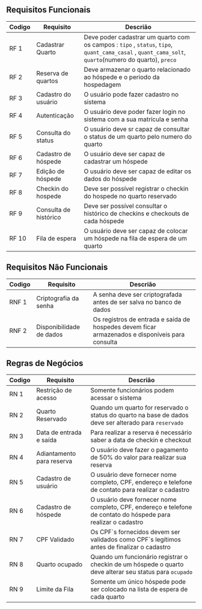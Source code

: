 ## Requisitos Funcionais

| Codigo | Requisito | Descrião |
|--------|-----------|----------|
| RF 1 | Cadastrar Quarto | Deve poder cadastrar um quarto com os campos : `tipo` , `status`, `tipo`, `quant_cama_casal` , `quant_cama_solt`, `quarto`(numero do quarto), `preco`
| RF 2 | Reserva de quartos | Deve armazenar o quarto relacionado ao hóspede e o periodo da hospedagem |
| RF 3 | Cadastro do usuário | O usuário pode fazer cadastro no sistema |
| RF 4 | Autenticação | O usuário deve poder fazer login no sistema com a sua matrícula e senha | 
| RF 5 | Consulta do status | O usuário deve sr capaz de consultar o status de um quarto pelo numero do quarto | 
| RF 6 | Cadastro de hóspede | O usuário deve ser capaz de cadastrar um hóspede |
| RF 7 | Edição de hóspede | O usuário deve ser capaz de editar os dados do hóspede |
| RF 8 | Checkin do hospede | Deve ser possível registrar o checkin do hospede no quarto reservado |
| RF 9 | Consulta de histórico | Deve ser possível consultar o histórico de checkins e checkouts de cada hóspede |
| RF 10 | Fila de espera | O usuário deve ser capaz de colocar um hóspede na fila de espera de um quarto |





## Requisitos Não Funcionais

| Codigo | Requisito | Descrião |
|--------|-----------|----------|
| RNF 1 | Criptografia da senha | A senha deve ser criptografada antes de ser salva no banco de dados |
| RNF 2 | Disponibilidade de dados | Os registros de entrada e saída de hospedes devem ficar armazenados e disponíveis para consulta |



## Regras de Negócios

| Codigo | Requisito | Descrião |
|--------|-----------|----------|
| RN 1 | Restrição de acesso | Somente funcionários podem acessar o sistema|
| RN 2 | Quarto Reservado | Quando um quarto for reservado o status do quarto na base de dados deve ser alterado para `reservado` |
| RN 3 | Data de entrada e saída | Para realizar a reserva é necessário saber a data de checkin e checkout |
| RN 4 | Adiantamento para reserva | O usuário deve fazer o pagamento de 50% do valor para realizar sua reserva | 
| RN 5 | Cadastro de usuário | O usuário deve fornecer nome completo, CPF, endereço e telefone de contato para realizar o cadastro | 
| RN 6 | Cadastro de hóspede | O usuário deve fornecer nome completo, CPF, endereço e telefone de contato do hóspede para realizar o cadastro | 
| RN 7 | CPF Validado | Os CPF\`s fornecidos devem ser validados como CPF\`s legítimos antes de finalizar o cadastro |
| RN 8 | Quarto ocupado | Quando um funcionário registrar o checkin de um hóspede o quarto deve alterar seu status para `ocupado` |
| RN 9 | Limite da Fila | Somente um único hóspede pode ser colocado na lista de espera de cada quarto | 




